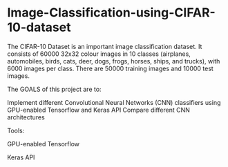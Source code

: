 # Image-Classification-using-CIFAR-10-dataset

The CIFAR-10 Dataset is an important image classification dataset. It consists of 60000 32x32 colour images in 10 classes (airplanes, automobiles, birds, cats, deer, dogs, frogs, horses, ships, and trucks), with 6000 images per class. There are 50000 training images and 10000 test images.

The GOALS of this project are to:

Implement different Convolutional Neural Networks (CNN) classifiers using GPU-enabled Tensorflow and Keras API
Compare different CNN architectures


Tools:

GPU-enabled Tensorflow

Keras API
